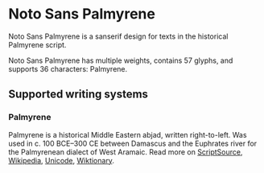 
# Noto Sans Palmyrene

Noto Sans Palmyrene is a sanserif design for texts in the historical Palmyrene script. 

Noto Sans Palmyrene has multiple weights, contains 57 glyphs, and supports 36 characters: Palmyrene.


## Supported writing systems


### Palmyrene

Palmyrene is a historical Middle Eastern abjad, written right-to-left. Was used in c. 100 BCE–300 CE between Damascus and the Euphrates river for the Palmyrenean dialect of West Aramaic. Read more on [ScriptSource](https://scriptsource.org/scr/Palm), [Wikipedia](https://en.wikipedia.org/wiki/ISO_15924:Palm), [Unicode](https://www.unicode.org/versions/Unicode13.0.0/ch10.pdf#G29599), [Wiktionary](https://en.wiktionary.org/wiki/Category:Palmyrene_script).

